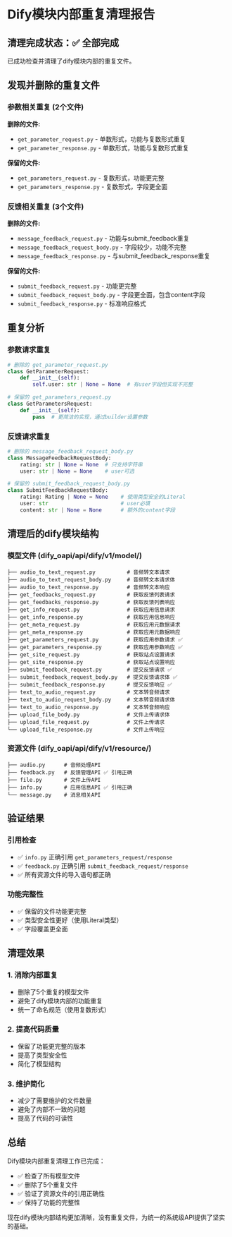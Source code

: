 # Dify模块内部重复清理报告

## 清理完成状态：✅ 全部完成

已成功检查并清理了dify模块内部的重复文件。

## 发现并删除的重复文件

### 参数相关重复 (2个文件)
**删除的文件:**
- `get_parameter_request.py` - 单数形式，功能与复数形式重复
- `get_parameter_response.py` - 单数形式，功能与复数形式重复

**保留的文件:**
- `get_parameters_request.py` - 复数形式，功能更完整
- `get_parameters_response.py` - 复数形式，字段更全面

### 反馈相关重复 (3个文件)
**删除的文件:**
- `message_feedback_request.py` - 功能与submit_feedback重复
- `message_feedback_request_body.py` - 字段较少，功能不完整
- `message_feedback_response.py` - 与submit_feedback_response重复

**保留的文件:**
- `submit_feedback_request.py` - 功能更完整
- `submit_feedback_request_body.py` - 字段更全面，包含content字段
- `submit_feedback_response.py` - 标准响应格式

## 重复分析

### 参数请求重复
```python
# 删除的 get_parameter_request.py
class GetParameterRequest:
    def __init__(self):
        self.user: str | None = None  # 有user字段但实现不完整

# 保留的 get_parameters_request.py  
class GetParametersRequest:
    def __init__(self):
        pass  # 更简洁的实现，通过builder设置参数
```

### 反馈请求重复
```python
# 删除的 message_feedback_request_body.py
class MessageFeedbackRequestBody:
    rating: str | None = None  # 只支持字符串
    user: str | None = None    # user可选

# 保留的 submit_feedback_request_body.py
class SubmitFeedbackRequestBody:
    rating: Rating | None = None    # 使用类型安全的Literal
    user: str                       # user必填
    content: str | None = None      # 额外的content字段
```

## 清理后的dify模块结构

### 模型文件 (dify_oapi/api/dify/v1/model/)
```
├── audio_to_text_request.py          # 音频转文本请求
├── audio_to_text_request_body.py     # 音频转文本请求体
├── audio_to_text_response.py         # 音频转文本响应
├── get_feedbacks_request.py          # 获取反馈列表请求
├── get_feedbacks_response.py         # 获取反馈列表响应
├── get_info_request.py               # 获取应用信息请求
├── get_info_response.py              # 获取应用信息响应
├── get_meta_request.py               # 获取应用元数据请求
├── get_meta_response.py              # 获取应用元数据响应
├── get_parameters_request.py         # 获取应用参数请求 ✅
├── get_parameters_response.py        # 获取应用参数响应 ✅
├── get_site_request.py               # 获取站点设置请求
├── get_site_response.py              # 获取站点设置响应
├── submit_feedback_request.py        # 提交反馈请求 ✅
├── submit_feedback_request_body.py   # 提交反馈请求体 ✅
├── submit_feedback_response.py       # 提交反馈响应 ✅
├── text_to_audio_request.py          # 文本转音频请求
├── text_to_audio_request_body.py     # 文本转音频请求体
├── text_to_audio_response.py         # 文本转音频响应
├── upload_file_body.py               # 文件上传请求体
├── upload_file_request.py            # 文件上传请求
└── upload_file_response.py           # 文件上传响应
```

### 资源文件 (dify_oapi/api/dify/v1/resource/)
```
├── audio.py      # 音频处理API
├── feedback.py   # 反馈管理API ✅ 引用正确
├── file.py       # 文件上传API
├── info.py       # 应用信息API ✅ 引用正确
└── message.py    # 消息相关API
```

## 验证结果

### 引用检查
- ✅ `info.py` 正确引用 `get_parameters_request/response`
- ✅ `feedback.py` 正确引用 `submit_feedback_request/response`
- ✅ 所有资源文件的导入语句都正确

### 功能完整性
- ✅ 保留的文件功能更完整
- ✅ 类型安全性更好（使用Literal类型）
- ✅ 字段覆盖更全面

## 清理效果

### 1. 消除内部重复
- 删除了5个重复的模型文件
- 避免了dify模块内部的功能重复
- 统一了命名规范（使用复数形式）

### 2. 提高代码质量
- 保留了功能更完整的版本
- 提高了类型安全性
- 简化了模型结构

### 3. 维护简化
- 减少了需要维护的文件数量
- 避免了内部不一致的问题
- 提高了代码的可读性

## 总结

Dify模块内部重复清理工作已完成：
- ✅ 检查了所有模型文件
- ✅ 删除了5个重复文件
- ✅ 验证了资源文件的引用正确性
- ✅ 保持了功能的完整性

现在dify模块内部结构更加清晰，没有重复文件，为统一的系统级API提供了坚实的基础。